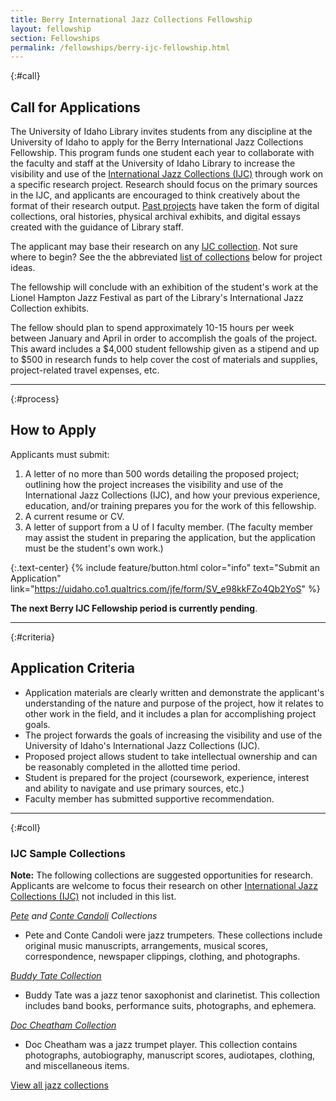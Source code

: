 ```yaml
---
title: Berry International Jazz Collections Fellowship
layout: fellowship
section: Fellowships
permalink: /fellowships/berry-ijc-fellowship.html
---
```


{:#call}
## Call for Applications

The University of Idaho Library invites students from any discipline at the University of Idaho to apply for the Berry International Jazz Collections Fellowship. 
This program funds one student each year to collaborate with the faculty and staff at the University of Idaho Library to increase the visibility and use of the [International Jazz Collections (IJC)](https://www.ijc.uidaho.edu/) through work on a specific research project. 
Research should focus on the primary sources in the IJC, and applicants are encouraged to think creatively about the format of their research output. 
[Past projects](#past) have taken the form of digital collections, oral histories, physical archival exhibits, and digital essays created with the guidance of Library staff.

The applicant may base their research on any [IJC collection](https://www.ijc.uidaho.edu/). 
Not sure where to begin? 
See the the abbreviated [list of collections](#coll) below for project ideas.

The fellowship will conclude with an exhibition of the student's work at the Lionel Hampton Jazz Festival as part of the Library's International Jazz Collection exhibits. 

The fellow should plan to spend approximately 10-15 hours per week between January and April in order to accomplish the goals of the project. This award includes a $4,000 student fellowship given as a stipend and up to $500 in research funds to help cover the cost of materials and supplies, project-related travel expenses, etc.

---

{:#process}
## How to Apply

Applicants must submit:
1. A letter of no more than 500 words detailing the proposed project; outlining how the project increases the visibility and use of the International Jazz Collections (IJC), and how your previous experience, education, and/or training prepares you for the work of this fellowship.
2. A current resume or CV.
3. A letter of support from a U of I faculty member. (The faculty member may assist the student in preparing the application, but the application must be the student's own work.)

{:.text-center}
{% include feature/button.html color="info" text="Submit an Application" link="https://uidaho.co1.qualtrics.com/jfe/form/SV_e98kkFZo4Qb2YoS" %}

**The next Berry IJC Fellowship period is currently pending**.

---

{:#criteria}
## Application Criteria

- Application materials are clearly written and demonstrate the applicant's understanding of the nature and purpose of the project, how it relates to other work in the field, and it includes a plan for accomplishing project goals.
- The project forwards the goals of increasing the visibility and use of the University of Idaho's International Jazz Collections (IJC).
- Proposed project allows student to take intellectual ownership and can be reasonably completed in the allotted time period.
- Student is prepared for the project (coursework, experience, interest and ability to navigate and use primary sources, etc.)
- Faculty member has submitted supportive recommendation.

---

{:#coll}
### IJC Sample Collections

**Note:** The following collections are suggested opportunities for research. Applicants are welcome to focus their research on other [International Jazz Collections (IJC)](https://www.ijc.uidaho.edu/) not included in this list.

*[Pete](https://archiveswest.orbiscascade.org/ark:/80444/xv39807) and [Conte Candoli](https://archiveswest.orbiscascade.org/ark:/80444/xv92407) Collections*
- Pete and Conte Candoli were jazz trumpeters. These collections include original music manuscripts, arrangements, musical scores, correspondence, newspaper clippings, clothing, and photographs.

*[Buddy Tate Collection](https://archiveswest.orbiscascade.org/ark:/80444/xv22534)*
- Buddy Tate was a jazz tenor saxophonist and clarinetist. This collection includes band books, performance suits, photographs, and ephemera.

*[Doc Cheatham Collection](https://archiveswest.orbiscascade.org/ark:/80444/xv94027)*
- Doc Cheatham was a jazz trumpet player. This collection contains photographs, autobiography, manuscript scores, audiotapes, clothing, and miscellaneous items.

<div class="text-center">
<a href="https://www.ijc.uidaho.edu/" class="btn btn-payette-blue my-2 mx-1"><span class="fas fa-guitar"></span> View all jazz collections</a>
</div>
